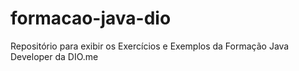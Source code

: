 # formacao-java-dio
Repositório para exibir os Exercícios e Exemplos da Formação Java Developer da DIO.me
